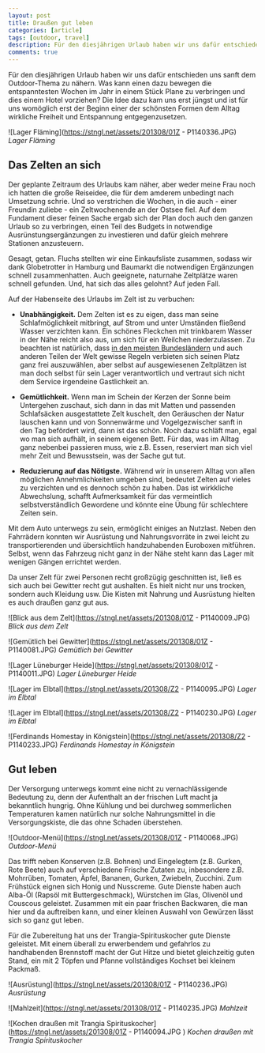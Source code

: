 ```yaml
---
layout: post
title: Draußen gut leben
categories: [article]
tags: [outdoor, travel]
description: Für den diesjährigen Urlaub haben wir uns dafür entschieden uns sanft dem Outdoor-Thema zu nähern.  Was kann einen dazu bewegen die entspanntesten Wochen im Jahr in einem Stück Plane zu verbringen und dies einem Hotel vorziehen? Die Idee dazu kam uns erst jüngst und ist für uns womöglich erst der Beginn einer der schönsten Formen dem Alltag wirkliche Freiheit und Entspannung entgegenzusetzen.
comments: true
---
```


Für den diesjährigen Urlaub haben wir uns dafür entschieden uns sanft dem Outdoor-Thema zu nähern.  Was kann einen dazu bewegen die entspanntesten Wochen im Jahr in einem Stück Plane zu verbringen und dies einem Hotel vorziehen? Die Idee dazu kam uns erst jüngst und ist für uns womöglich erst der Beginn einer der schönsten Formen dem Alltag wirkliche Freiheit und Entspannung entgegenzusetzen.

![Lager Fläming](https://stngl.net/assets/201308/01Z - P1140336.JPG)
_Lager Fläming_

## Das Zelten an sich

Der geplante Zeitraum des Urlaubs kam näher, aber weder meine Frau noch ich hatten die große Reiseidee, die für dem amderem unbedingt nach Umsetzung schrie. Und so verstrichen die Wochen, in die auch - einer Freundin zuliebe - ein Zeltwochenende an der Ostsee fiel. Auf dem Fundament dieser feinen Sache ergab sich der Plan doch auch den ganzen Urlaub so zu verbringen, einen Teil des Budgets in notwendige Ausrünstungsergänzungen zu investieren und dafür gleich mehrere Stationen anzusteuern.

Gesagt, getan. Fluchs stellten wir eine Einkaufsliste zusammen, sodass wir dank Globetrotter in Hamburg und Baumarkt die notwendigen Ergänzungen schnell zusammenhatten. Auch geeignete, naturnahe Zeltplätze waren schnell gefunden. Und, hat sich das alles gelohnt? Auf jeden Fall.

Auf der Habenseite des Urlaubs im Zelt ist zu verbuchen:

  * **Unabhängigkeit.** Dem Zelten ist es zu eigen, dass man seine Schlafmöglichkeit mitbringt, auf Strom und unter Umständen fließend Wasser verzichten kann. Ein schönes Fleckchen mit trinkbarem Wasser in der Nähe reicht also aus, um sich für ein Weilchen niederzulassen. Zu beachten ist natürlich, dass [in den meisten Bundesländern](http://wild-campen.de/wild-campen-in-deutschland/ "Wild campen Deutschland") und auch anderen Teilen der Welt gewisse Regeln verbieten sich seinen Platz ganz frei auszuwählen, aber selbst auf ausgewiesenen Zeltplätzen ist man doch selbst für sein Lager verantwortlich und vertraut sich nicht dem Service irgendeine Gastlichkeit an.

  * **Gemütlichkeit.** Wenn man im Schein der Kerzen der Sonne beim Untergehen zuschaut, sich dann in das mit Matten und passenden Schlafsäcken ausgestattete Zelt kuschelt, den Geräuschen der Natur lauschen kann und von Sonnenwärme und Vogelgezwischer sanft in den Tag befördert wird, dann ist das schön. Noch dazu schläft man, egal wo man sich aufhält, in seinem eigenen Bett. Für das, was im Alltag ganz nebenbei passieren muss, wie z.B. Essen, reserviert man sich viel mehr Zeit und Bewusstsein, was der Sache gut tut.

  * **Reduzierung auf das Nötigste.** Während wir in unserem Alltag von allen möglichen Annehmlichkeiten umgeben sind, bedeutet Zelten auf vieles zu verzichten und es dennoch schön zu haben. Das ist wirkkliche Abwechslung, schafft Aufmerksamkeit für das vermeintlich selbstverständlich Gewordene und könnte eine Übung für schlechtere Zeiten sein.

Mit dem Auto unterwegs zu sein, ermöglicht einiges an Nutzlast. Neben den Fahrrädern konnten wir Ausrüstung und Nahrungsvorräte in zwei leicht zu transportierenden und übersichtlich handzuhabenden Euroboxen mitführen. Selbst, wenn das Fahrzeug nicht ganz in der Nähe steht kann das Lager mit wenigen Gängen errichtet werden.

Da unser Zelt für zwei Personen recht großzügig geschnitten ist, ließ es sich auch bei Gewitter recht gut aushalten. Es hielt nicht nur uns trocken, sondern auch Kleidung usw. Die Kisten mit Nahrung und Ausrüstung hielten es auch draußen ganz gut aus.

![Blick aus dem Zelt](https://stngl.net/assets/201308/01Z - P1140009.JPG)
_Blick aus dem Zelt_

![Gemütlich bei Gewitter](https://stngl.net/assets/201308/01Z - P1140081.JPG)
_Gemütlich bei Gewitter_

![Lager Lüneburger Heide](https://stngl.net/assets/201308/01Z - P1140011.JPG)
_Lager Lüneburger Heide_

![Lager im Elbtal](https://stngl.net/assets/201308/Z2 - P1140095.JPG)
_Lager im Elbtal_

![Lager im Elbtal](https://stngl.net/assets/201308/Z2 - P1140230.JPG)
_Lager im Elbtal_

![Ferdinands Homestay in Königstein](https://stngl.net/assets/201308/Z2 - P1140233.JPG)
_Ferdinands Homestay in Königstein_

## Gut leben

Der Versorgung unterwegs kommt eine nicht zu vernachlässigende Bedeutung zu, denn der Aufenthalt an der frischen Luft macht ja bekanntlich hungrig. Ohne Kühlung und bei durchweg sommerlichen Temperaturen kamen natürlich nur solche Nahrungsmittel in die Versorgungskiste, die das ohne Schaden überstehen.

![Outdoor-Menü](https://stngl.net/assets/201308/01Z - P1140068.JPG)
_Outdoor-Menü_

Das trifft neben Konserven (z.B. Bohnen) und Eingelegtem (z.B. Gurken, Rote Beete) auch auf verschiedene Frische Zutaten zu, inbesondere z.B. Mohrrüben, Tomaten, Äpfel, Bananen, Gurken, Zwiebeln, Zucchini. Zum Frühstück eignen sich Honig und Nusscreme. Gute Dienste haben auch Alba-Öl (Rapsöl mit Buttergeschmack), Würstchen im Glas, Olivenöl und Couscous geleistet. Zusammen mit ein paar frischen Backwaren, die man hier und da auftreiben kann, und einer kleinen Auswahl von Gewürzen lässt sich so ganz gut leben.

Für die Zubereitung hat uns der Trangia-Spirituskocher gute Dienste geleistet. Mit einem überall zu erwerbendem und gefahrlos zu handhabenden Brennstoff macht der Gut Hitze und bietet gleichzeitig guten Stand, ein mit 2 Töpfen und Pfanne vollständiges Kochset bei kleinem Packmaß.

![Ausrüstung](https://stngl.net/assets/201308/01Z - P1140236.JPG)
_Ausrüstung_

![Mahlzeit](https://stngl.net/assets/201308/01Z - P1140235.JPG)
_Mahlzeit_

![Kochen draußen mit Trangia Spirituskocher](https://stngl.net/assets/201308/01Z - P1140094.JPG )
_Kochen draußen mit Trangia Spirituskocher_
